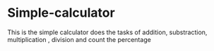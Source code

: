 # Simple-calculator
This is the simple calculator does the tasks of addition,
substraction, multiplication , division and count the 
percentage
